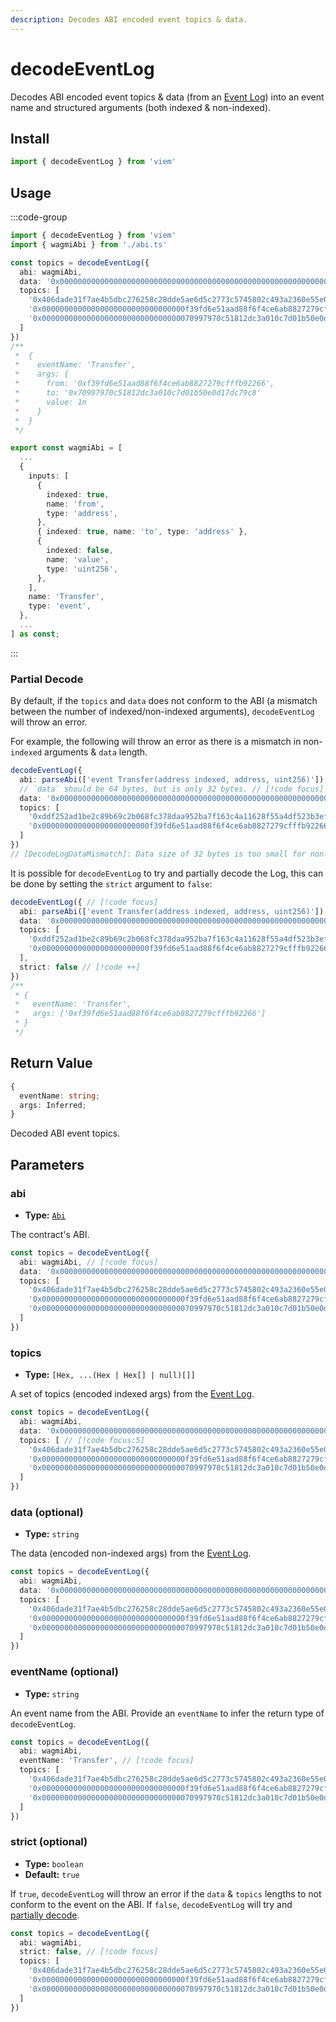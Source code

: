 ```yaml
---
description: Decodes ABI encoded event topics & data.
---
```


# decodeEventLog

Decodes ABI encoded event topics & data (from an [Event Log](/docs/glossary/terms#event-log)) into an event name and structured arguments (both indexed & non-indexed).

## Install

```ts
import { decodeEventLog } from 'viem'
```

## Usage

:::code-group

```ts [example.ts]
import { decodeEventLog } from 'viem'
import { wagmiAbi } from './abi.ts'

const topics = decodeEventLog({
  abi: wagmiAbi,
  data: '0x0000000000000000000000000000000000000000000000000000000000000001',
  topics: [
    '0x406dade31f7ae4b5dbc276258c28dde5ae6d5c2773c5745802c493a2360e55e0', 
    '0x00000000000000000000000000000000f39fd6e51aad88f6f4ce6ab8827279cfffb92266', 
    '0x0000000000000000000000000000000070997970c51812dc3a010c7d01b50e0d17dc79c8'
  ]
})
/**
 *  {
 *    eventName: 'Transfer',
 *    args: {
 *      from: '0xf39fd6e51aad88f6f4ce6ab8827279cfffb92266',
 *      to: '0x70997970c51812dc3a010c7d01b50e0d17dc79c8'
 *      value: 1n
 *    }
 *  }
 */
```

```ts [abi.ts]
export const wagmiAbi = [
  ...
  {
    inputs: [
      {
        indexed: true,
        name: 'from',
        type: 'address',
      },
      { indexed: true, name: 'to', type: 'address' },
      {
        indexed: false,
        name: 'value',
        type: 'uint256',
      },
    ],
    name: 'Transfer',
    type: 'event',
  },
  ...
] as const;
```

:::

### Partial Decode

By default, if the `topics` and `data` does not conform to the ABI (a mismatch between the number of indexed/non-indexed arguments), `decodeEventLog` will throw an error.

For example, the following will throw an error as there is a mismatch in non-`indexed` arguments & `data` length.

```ts
decodeEventLog({
  abi: parseAbi(['event Transfer(address indexed, address, uint256)']), // [!code focus]
  // `data` should be 64 bytes, but is only 32 bytes. // [!code focus]
  data: '0x0000000000000000000000000000000000000000000000000000000000000001', // [!code focus]
  topics: [
    '0xddf252ad1be2c89b69c2b068fc378daa952ba7f163c4a11628f55a4df523b3ef',
    '0x000000000000000000000000f39fd6e51aad88f6f4ce6ab8827279cfffb92266',
  ]
})
// [DecodeLogDataMismatch]: Data size of 32 bytes is too small for non-indexed event parameters.
```

It is possible for `decodeEventLog` to try and partially decode the Log, this can be done by setting the `strict` argument to `false`:

```ts 
decodeEventLog({ // [!code focus]
  abi: parseAbi(['event Transfer(address indexed, address, uint256)']), // [!code focus]
  data: '0x0000000000000000000000000000000000000000000000000000000000000001', // [!code focus]
  topics: [
    '0xddf252ad1be2c89b69c2b068fc378daa952ba7f163c4a11628f55a4df523b3ef',
    '0x000000000000000000000000f39fd6e51aad88f6f4ce6ab8827279cfffb92266',
  ],
  strict: false // [!code ++]
})
/**
 * {
 *   eventName: 'Transfer',
 *   args: ['0xf39fd6e51aad88f6f4ce6ab8827279cfffb92266']
 * }
 */
```

## Return Value

```ts
{
  eventName: string;
  args: Inferred;
}
```

Decoded ABI event topics.

## Parameters

### abi

- **Type:** [`Abi`](/docs/glossary/types#abi)

The contract's ABI.

```ts
const topics = decodeEventLog({
  abi: wagmiAbi, // [!code focus]
  data: '0x0000000000000000000000000000000000000000000000000000000000000001',
  topics: [
    '0x406dade31f7ae4b5dbc276258c28dde5ae6d5c2773c5745802c493a2360e55e0', 
    '0x00000000000000000000000000000000f39fd6e51aad88f6f4ce6ab8827279cfffb92266', 
    '0x0000000000000000000000000000000070997970c51812dc3a010c7d01b50e0d17dc79c8'
  ]
})
```

### topics

- **Type:** `[Hex, ...(Hex | Hex[] | null)[]]`

A set of topics (encoded indexed args) from the [Event Log](/docs/glossary/terms#event-log).

```ts
const topics = decodeEventLog({
  abi: wagmiAbi,
  data: '0x0000000000000000000000000000000000000000000000000000000000000001',
  topics: [ // [!code focus:5]
    '0x406dade31f7ae4b5dbc276258c28dde5ae6d5c2773c5745802c493a2360e55e0', 
    '0x00000000000000000000000000000000f39fd6e51aad88f6f4ce6ab8827279cfffb92266', 
    '0x0000000000000000000000000000000070997970c51812dc3a010c7d01b50e0d17dc79c8'
  ]
})
```

### data (optional)

- **Type:** `string`

The data (encoded non-indexed args) from the [Event Log](/docs/glossary/terms#event-log).

```ts
const topics = decodeEventLog({
  abi: wagmiAbi,
  data: '0x0000000000000000000000000000000000000000000000000000000000000001', // [!code focus]
  topics: [
    '0x406dade31f7ae4b5dbc276258c28dde5ae6d5c2773c5745802c493a2360e55e0', 
    '0x00000000000000000000000000000000f39fd6e51aad88f6f4ce6ab8827279cfffb92266', 
    '0x0000000000000000000000000000000070997970c51812dc3a010c7d01b50e0d17dc79c8'
  ]
})
```

### eventName (optional)

- **Type:** `string`

An event name from the ABI. Provide an `eventName` to infer the return type of `decodeEventLog`.

```ts
const topics = decodeEventLog({
  abi: wagmiAbi,
  eventName: 'Transfer', // [!code focus]
  topics: [
    '0x406dade31f7ae4b5dbc276258c28dde5ae6d5c2773c5745802c493a2360e55e0', 
    '0x00000000000000000000000000000000f39fd6e51aad88f6f4ce6ab8827279cfffb92266', 
    '0x0000000000000000000000000000000070997970c51812dc3a010c7d01b50e0d17dc79c8'
  ]
})
```

### strict (optional)

- **Type:** `boolean`
- **Default:** `true`

If `true`, `decodeEventLog` will throw an error if the `data` & `topics` lengths to not conform to the event on the ABI. 
If `false`, `decodeEventLog` will try and [partially decode](#partial-decode).

```ts
const topics = decodeEventLog({
  abi: wagmiAbi,
  strict: false, // [!code focus]
  topics: [
    '0x406dade31f7ae4b5dbc276258c28dde5ae6d5c2773c5745802c493a2360e55e0', 
    '0x00000000000000000000000000000000f39fd6e51aad88f6f4ce6ab8827279cfffb92266', 
    '0x0000000000000000000000000000000070997970c51812dc3a010c7d01b50e0d17dc79c8'
  ]
})
```

